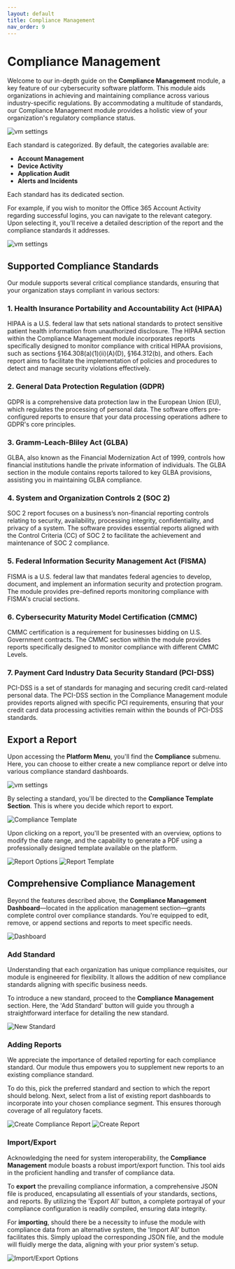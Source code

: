 ```yaml
---
layout: default
title: Compliance Management
nav_order: 9
---
```



# Compliance Management

Welcome to our in-depth guide on the **Compliance Management** module, a key feature of our cybersecurity software platform. This module aids organizations in achieving and maintaining compliance across various industry-specific regulations. By accommodating a multitude of standards, our Compliance Management module provides a holistic view of your organization's regulatory compliance status.

![vm settings](./../Images/Components/../../../Images/Components/Compliance/dash.png)

Each standard is categorized. By default, the categories available are:

- **Account Management**
- **Device Activity**
- **Application Audit**
- **Alerts and Incidents**


Each standard has its dedicated section.

For example, if you wish to monitor the Office 365 Account Activity regarding successful logins, you can navigate to the relevant category. Upon selecting it, you'll receive a detailed description of the report and the compliance standards it addresses.

![vm settings](./../Images/Components/../../../Images/Components/Compliance/compliancedash.png)

## Supported Compliance Standards
Our module supports several critical compliance standards, ensuring that your organization stays compliant in various sectors:

### 1. Health Insurance Portability and Accountability Act (HIPAA)
HIPAA is a U.S. federal law that sets national standards to protect sensitive patient health information from unauthorized disclosure. The HIPAA section within the Compliance Management module incorporates reports specifically designed to monitor compliance with critical HIPAA provisions, such as sections §164.308(a)(1)(ii)(A)(D), §164.312(b), and others. Each report aims to facilitate the implementation of policies and procedures to detect and manage security violations effectively.

### 2. General Data Protection Regulation (GDPR)
GDPR is a comprehensive data protection law in the European Union (EU), which regulates the processing of personal data. The software offers pre-configured reports to ensure that your data processing operations adhere to GDPR's core principles.

### 3. Gramm-Leach-Bliley Act (GLBA)
GLBA, also known as the Financial Modernization Act of 1999, controls how financial institutions handle the private information of individuals. The GLBA section in the module contains reports tailored to key GLBA provisions, assisting you in maintaining GLBA compliance.

### 4. System and Organization Controls 2 (SOC 2)
SOC 2 report focuses on a business’s non-financial reporting controls relating to security, availability, processing integrity, confidentiality, and privacy of a system. The software provides essential reports aligned with the Control Criteria (CC) of SOC 2 to facilitate the achievement and maintenance of SOC 2 compliance.

### 5. Federal Information Security Management Act (FISMA)
FISMA is a U.S. federal law that mandates federal agencies to develop, document, and implement an information security and protection program. The module provides pre-defined reports monitoring compliance with FISMA's crucial sections.

### 6. Cybersecurity Maturity Model Certification (CMMC)
CMMC certification is a requirement for businesses bidding on U.S. Government contracts. The CMMC section within the module provides reports specifically designed to monitor compliance with different CMMC Levels.

### 7. Payment Card Industry Data Security Standard (PCI-DSS)
PCI-DSS is a set of standards for managing and securing credit card-related personal data. The PCI-DSS section in the Compliance Management module provides reports aligned with specific PCI requirements, ensuring that your credit card data processing activities remain within the bounds of PCI-DSS standards.

## Export a Report

Upon accessing the **Platform Menu**, you'll find the **Compliance** submenu. Here, you can choose to either create a new compliance report or delve into various compliance standard dashboards.

![vm settings](./../Images/Components/../../../Images/Components/Compliance/menu.png)

By selecting a standard, you'll be directed to the **Compliance Template Section**. This is where you decide which report to export.

![Compliance Template](./../Images/Components/../../../Images/Components/Compliance/compliancetemplate.png)

Upon clicking on a report, you'll be presented with an overview, options to modify the date range, and the capability to generate a PDF using a professionally designed template available on the platform.

![Report Options](./../Images/Components/../../../Images/Components/Compliance/options.png)
![Report Template](./../Images/Components/../../../Images/Components/Compliance/template.png)

## Comprehensive Compliance Management

Beyond the features described above, the **Compliance Management Dashboard**—located in the application management section—grants complete control over compliance standards. You're equipped to edit, remove, or append sections and reports to meet specific needs.

![Dashboard](./../Images/Components/../../../Images/Components/Compliance/dash.png)

### Add Standard

Understanding that each organization has unique compliance requisites, our module is engineered for flexibility. It allows the addition of new compliance standards aligning with specific business needs.

To introduce a new standard, proceed to the **Compliance Management** section. Here, the 'Add Standard' button will guide you through a straightforward interface for detailing the new standard.

![New Standard](./../Images/Components/../../../Images/Components/Compliance/newstandard.png)

### Adding Reports

We appreciate the importance of detailed reporting for each compliance standard. Our module thus empowers you to supplement new reports to an existing compliance standard.

To do this, pick the preferred standard and section to which the report should belong. Next, select from a list of existing report dashboards to incorporate into your chosen compliance segment. This ensures thorough coverage of all regulatory facets.

![Create Compliance Report](./../Images/Components/../../../Images/Components/Compliance/createcompliancereport.png)
![Create Report](./../Images/Components/../../../Images/Components/Compliance/createreport.png)

### Import/Export

Acknowledging the need for system interoperability, the **Compliance Management** module boasts a robust import/export function. This tool aids in the proficient handling and transfer of compliance data.

To **export** the prevailing compliance information, a comprehensive JSON file is produced, encapsulating all essentials of your standards, sections, and reports. By utilizing the 'Export All' button, a complete portrayal of your compliance configuration is readily compiled, ensuring data integrity.

For **importing**, should there be a necessity to infuse the module with compliance data from an alternative system, the 'Import All' button facilitates this. Simply upload the corresponding JSON file, and the module will fluidly merge the data, aligning with your prior system's setup.

![Import/Export Options](./../Images/Components/../../../Images/Components/Compliance/options2.png)
